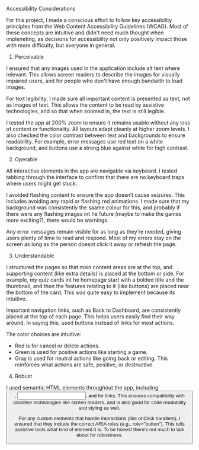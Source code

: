 Accessibility Considerations

For this project, I made a conscious effort to follow key accessibility principles from the Web Content Accessibility Guidelines (WCAG). Most of these concepts are intuitive and didn't need much thought when impleneting, as decisions for accessibility not only positively impact those with more difficulty, but everyone in general.

1. Perceivable

I ensured that any images used in the application include alt text where relevant. This allows screen readers to describe the images for visually impaired users, and for people who don't have enough bandwith to load images.

For text legibility, I made sure all important content is presented as text, not as images of text. This allows the content to be read by assistive technologies, and so that when zoomed in, the text is still legible.

I tested the app at 200% zoom to ensure it remains usable without any loss of content or functionality. All layouts adapt cleanly at higher zoom levels. I also checked the color contrast between text and backgrounds to ensure readability. For example, error messages use red text on a white background, and buttons use a strong blue against white for high contrast.

2. Operable

All interactive elements in the app are navigable via keyboard. I tested tabbing through the interface to confirm that there are no keyboard traps where users might get stuck.

I avoided flashing content to ensure the app doesn’t cause seizures. This includes avoiding any rapid or flashing red animations. I made sure that my background was consistently the saame colour for this, and probably if there were any flashing images int he future (maybe to make the games more exciting?), there would be warnings.

Any error messages remain visible for as long as they’re needed, giving users plenty of time to read and respond. Most of my errors stay on the screen as long as the person doesnt click it away or refresh the page.

3. Understandable

I structured the pages so that main content areas are at the top, and supporting content (like extra details) is placed at the bottom or side. For example, my quiz cards int he homepage start with a bolded title and the thumbnail, and then the features relating to it (like buttons) are placed near the bottom of the card. This was quite easy to implement because its intuitive.

Important navigation links, such as Back to Dashboard, are consistently placed at the top of each page. This helps users easily find their way around. In saying this,  used buttons instead of links for most actions. 

The color choices are intuitive:
- Red is for cancel or delete actions.
- Green is used for positive actions like starting a game.
- Gray is used for neutral actions like going back or editing.
This reinforces what actions are safe, positive, or destructive.

4. Robust

I used semantic HTML elements throughout the app, including <button>, <input>, and <a> for links. This ensures compatibility with assistive technologies like screen readers, and is also good for code readability and styling as well.

For any custom elements that handle interactions (like onClick handlers), I ensured that they include the correct ARIA roles (e.g., role="button"). This tells assistive tools what kind of element it is. To be honest there's not much to talk about for robustness.